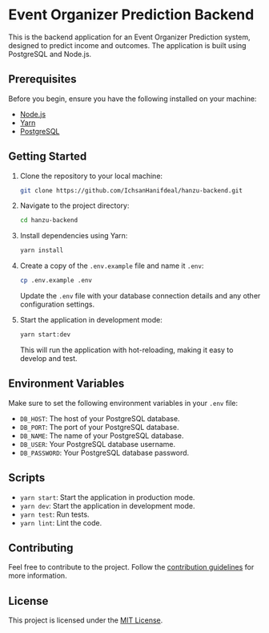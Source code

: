 # Event Organizer Prediction Backend

This is the backend application for an Event Organizer Prediction system, designed to predict income and outcomes. The application is built using PostgreSQL and Node.js.

## Prerequisites

Before you begin, ensure you have the following installed on your machine:

- [Node.js](https://nodejs.org/)
- [Yarn](https://yarnpkg.com/)
- [PostgreSQL](https://www.postgresql.org/)

## Getting Started

1. Clone the repository to your local machine:

   ```bash
   git clone https://github.com/IchsanHanifdeal/hanzu-backend.git
   ```

2. Navigate to the project directory:

   ```bash
   cd hanzu-backend
   ```

3. Install dependencies using Yarn:

   ```bash
   yarn install
   ```

4. Create a copy of the `.env.example` file and name it `.env`:

   ```bash
   cp .env.example .env
   ```

   Update the `.env` file with your database connection details and any other configuration settings.

5. Start the application in development mode:

   ```bash
   yarn start:dev
   ```

   This will run the application with hot-reloading, making it easy to develop and test.

## Environment Variables

Make sure to set the following environment variables in your `.env` file:

- `DB_HOST`: The host of your PostgreSQL database.
- `DB_PORT`: The port of your PostgreSQL database.
- `DB_NAME`: The name of your PostgreSQL database.
- `DB_USER`: Your PostgreSQL database username.
- `DB_PASSWORD`: Your PostgreSQL database password.

## Scripts

- `yarn start`: Start the application in production mode.
- `yarn dev`: Start the application in development mode.
- `yarn test`: Run tests.
- `yarn lint`: Lint the code.

## Contributing

Feel free to contribute to the project. Follow the [contribution guidelines](CONTRIBUTING.md) for more information.

## License

This project is licensed under the [MIT License](LICENSE).
